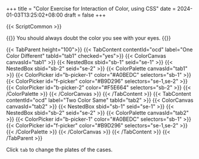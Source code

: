 +++
title = "Color Exercise for Interaction of Color, using CSS"
date = 2024-01-03T13:25:02+08:00
draft = false
+++

{{< ScriptCommon >}}

{{<lead>}}
 You should always doubt the color you see with your eyes. 
{{</lead>}}

{{< TabParent height="100">}}
    {{< TabContent contentId="ocd" label="One Color Different" tabId="tab1" checked="yes">}}
        {{< ColorCanvas canvasId="tab1" >}}
            {{< NestedBox sbid="sb-1" seid="se-1" >}}
            {{< NestedBox sbid="sb-2" seid="se-2" >}}
            {{< ColorPalette  canvasId="tab1" >}}
                {{< ColorPicker id="b-picker-1" color="#A0BEDC" selectors="sb-1" >}}
                {{< ColorPicker id="f-picker" color="#B9D296" selectors="se-1,se-2" >}}
                {{< ColorPicker id="b-picker-2" color="#F5E664" selectors="sb-2" >}}
            {{< /ColorPalette >}}
        {{< /ColorCanvas >}}
    {{< /TabContent >}}
    {{< TabContent contentId="ocd" label="Two Color Same" tabId="tab2" >}}
        {{< ColorCanvas canvasId="tab2" >}}
            {{< NestedBox sbid="sb-1" seid="se-1" >}}
            {{< NestedBox sbid="sb-2" seid="se-2" >}}
            {{< ColorPalette  canvasId="tab2" >}}
                {{< ColorPicker id="b-picker-1" color="#A0BEDC" selectors="sb-1" >}}
                {{< ColorPicker id="f-picker" color="#B9D296" selectors="se-1,se-2" >}}
            {{< /ColorPalette >}}
        {{< /ColorCanvas >}}
    {{< /TabContent >}}
{{< /TabParent >}}


Click `tab` to change the plates of the cases.
